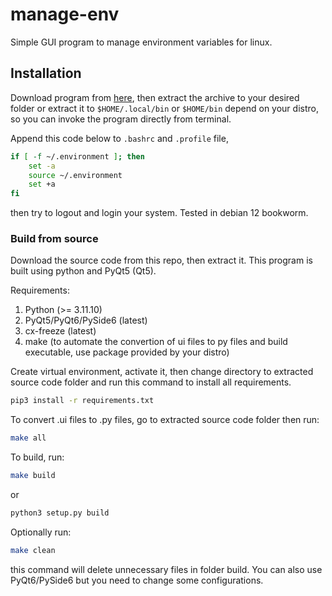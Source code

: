 # manage-env

Simple GUI program to manage environment variables for linux.

## Installation
Download program from [here](), then extract the archive to your desired folder or extract it to ```$HOME/.local/bin``` or ```$HOME/bin``` depend on your distro, so you can invoke the program directly from terminal.

Append this code below to ```.bashrc``` and ```.profile``` file,

```bash
if [ -f ~/.environment ]; then
	set -a
	source ~/.environment
	set +a
fi
```
then try to logout and login your system. Tested in debian 12 bookworm.

### Build from source
Download the source code from this repo, then extract it. This program is built using python and PyQt5 (Qt5).

Requirements:

1. Python (>= 3.11.10)
2. PyQt5/PyQt6/PySide6 (latest)
3. cx-freeze (latest)
4. make (to automate the convertion of ui files to py files and build executable, use package provided by your distro)

Create virtual environment, activate it, then change directory to extracted source code folder and run this command to install all requirements.

```bash
pip3 install -r requirements.txt
```

To convert .ui files to .py files, go to extracted source code folder then run:

```bash
make all
```

To build, run:

```bash
make build
```

or

```bash
python3 setup.py build
```

Optionally run:

```bash
make clean
```

this command will delete unnecessary files in folder build. You can also use PyQt6/PySide6 but you need to change some configurations.